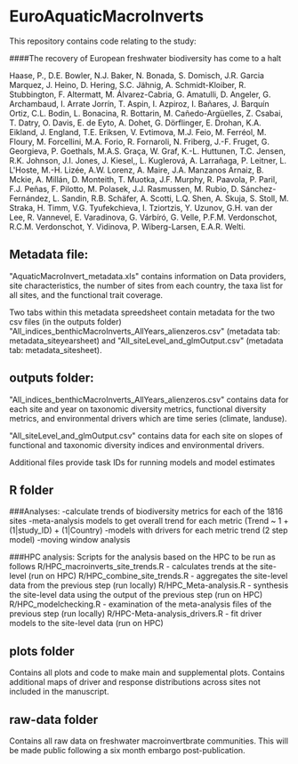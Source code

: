 # EuroAquaticMacroInverts
This repository contains code relating to the study:

####The recovery of European freshwater biodiversity has come to a halt

Haase, P., D.E. Bowler, N.J. Baker, N. Bonada, S. Domisch, J.R. Garcia Marquez, J. Heino, D. Hering, S.C. Jähnig, A. Schmidt-Kloiber, R. Stubbington, F. Altermatt, M. Álvarez-Cabria, G. Amatulli, D. Angeler, G. Archambaud, I. Arrate Jorrín, T. Aspin, I. Azpiroz, I. Bañares, J. Barquín Ortiz, C.L. Bodin, L. Bonacina, R. Bottarin, M. Cañedo-Argüelles, Z. Csabai, T. Datry, O. Davis, E. de Eyto, A. Dohet, G. Dörflinger, E. Drohan, K.A. Eikland, J. England, T.E. Eriksen, V. Evtimova, M.J. Feio, M. Ferréol, M. Floury, M. Forcellini, M.A. Forio, R. Fornaroli, N. Friberg, J.-F. Fruget, G. Georgieva, P. Goethals, M.A.S. Graça, W. Graf, K.-L. Huttunen, T.C.  Jensen, R.K. Johnson, J.I. Jones, J. Kiesel,, L. Kuglerová, A. Larrañaga, P. Leitner, L. L'Hoste, M.-H. Lizée, A.W. Lorenz, A. Maire, J.A. Manzanos Arnaiz, B. Mckie, A. Millán, D. Monteith, T. Muotka, J.F. Murphy, R. Paavola, P. Paril, F.J. Peñas, F. Pilotto, M. Polasek, J.J. Rasmussen, M. Rubio, D. Sánchez-Fernández, L. Sandin, R.B. Schäfer, A. Scotti, L.Q. Shen, A. Skuja, S. Stoll, M. Straka, H. Timm, V.G. Tyufekchieva, I. Tziortzis, Y. Uzunov, G.H. van der Lee, R. Vannevel, E. Varadinova, G. Várbíró, G. Velle, P.F.M. Verdonschot, R.C.M. Verdonschot, Y. Vidinova, P. Wiberg-Larsen, E.A.R. Welti. 

## Metadata file:
"AquaticMacroInvert_metadata.xls" contains information on Data providers, site characteristics, the number of sites from each country, the taxa list for all sites, and the functional trait coverage. 

Two tabs within this metadata spreedsheet contain metadata for the two csv files (in the outputs folder) "All_indices_benthicMacroInverts_AllYears_alienzeros.csv" (metadata tab: metadata_siteyearsheet) and "All_siteLevel_and_glmOutput.csv" (metadata tab: metadata_sitesheet).

## outputs folder:
"All_indices_benthicMacroInverts_AllYears_alienzeros.csv" contains data for each site and year on taxonomic diversity metrics, functional diversity metrics, and environmental drivers which are time series (climate, landuse).

"All_siteLevel_and_glmOutput.csv" contains data for each site on slopes of functional and taxonomic diversity indices and environmental drivers.

Additional files provide task IDs for running models and model estimates

## R folder
###Analyses:
-calculate trends of biodiversity metrics for each of the 1816 sites
-meta-analysis models to get overall trend for each metric (Trend ~ 1 + (1|study_ID) + (1|Country)
-models with drivers for each metric trend (2 step model)
-moving window analysis

###HPC analysis: 
Scripts for the analysis based on the HPC to be run as follows
R/HPC_macroinverts_site_trends.R - calculates trends at the site-level (run on HPC)
R/HPC_combine_site_trends.R - aggregates the site-level data from the previous step (run locally)
R/HPC_Meta-analysis.R - synthesis the site-level data using the output of the previous step (run on HPC)
R/HPC_modelchecking.R - examination of the meta-analysis files of the previous step (run locally)
R/HPC-Meta-analysis_drivers.R - fit driver models to the site-level data (run on HPC)

## plots folder
Contains all plots and code to make main and supplemental plots.
Contains additional maps of driver and response distributions across sites not included in the manuscript.

## raw-data folder
Contains all raw data on freshwater macroinvertbrate communities. This will be made public following a six month embargo post-publication.




